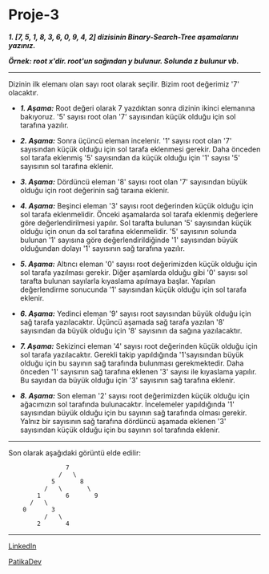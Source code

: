 # Proje-3

***1. [7, 5, 1, 8, 3, 6, 0, 9, 4, 2] dizisinin Binary-Search-Tree aşamalarını yazınız.***

***Örnek: root x'dir. root'un sağından y bulunur. Solunda z bulunur vb.***

---
Dizinin ilk elemanı olan sayı root olarak seçilir. Bizim root değerimiz '7' olacaktır.

- ***1. Aşama:*** Root değeri olarak 7 yazdıktan sonra dizinin ikinci elemanına bakıyoruz. '5' sayısı root olan '7' sayısından küçük olduğu için sol tarafına yazılır.

- ***2. Aşama:*** Sonra üçüncü eleman incelenir. '1' sayısı root olan '7' sayısından küçük olduğu için sol tarafa eklenmesi gerekir. Daha önceden sol tarafa eklenmiş '5' sayısından da küçük olduğu için '1' sayısı '5' sayısının sol tarafına eklenir.

- ***3. Aşama:*** Dördüncü eleman '8' sayısı root olan '7' sayısından büyük olduğu için root değerinin sağ taraına eklenir.

- ***4. Aşama:*** Beşinci eleman '3' sayısı root değerinden küçük olduğu için sol tarafa eklenmelidir. Önceki aşamalarda sol tarafa eklenmiş değerlere göre değerlendirilmesi yapılır. Sol tarafta bulunan '5' sayısından küçük olduğu için onun da sol tarafına eklenmelidir. '5' sayısının solunda bulunan '1' sayısına göre değerlendirildiğinde '1' sayısından büyük olduğundan dolayı '1' sayısının sağ tarafına yazılır.

- ***5. Aşama:*** Altıncı eleman '0' sayısı root değerimizden küçük olduğu için sol tarafa yazılması gerekir. Diğer aşamlarda olduğu gibi '0' sayısı sol tarafta bulunan sayılarla kıyaslama apılmaya başlar. Yapılan değerlendirme sonucunda '1' sayısından küçük olduğu için sol tarafa eklenir.

- ***6. Aşama:*** Yedinci eleman '9' sayısı root sayısından büyük olduğu için sağ tarafa yazılacaktır. Üçüncü aşamada sağ tarafa yazılan '8' sayısından da büyük olduğu için '8' sayısının da sağına yazılacaktır.

- ***7. Aşama:*** Sekizinci eleman '4' sayısı root değerinden küçük olduğu için sol tarafa yazılacaktır. Gerekli takip yapıldığında '1'sayısından büyük olduğu için bu sayının sağ tarafında bulunması gerekmektedir. Daha önceden '1' sayısının sağ tarafına eklenen '3' sayısı ile kıyaslama yapılır. Bu sayıdan da büyük olduğu için '3' sayısının sağ tarafına eklenir.

- ***8. Aşama:*** Son eleman '2' sayısı root değerimizden küçük olduğu için ağacımızın sol tarafında bulunacaktır. İncelemeler yapıldığında '1' sayısından büyük olduğu için bu sayının sağ tarafında olması gerekir. Yalnız bir sayısının sağ tarafına dördüncü aşamada eklenen '3' sayısından küçük olduğu için bu sayının sol tarafında eklenir.

---
Son olarak aşağıdaki görüntü elde edilir:

				    7
			      /   \
			    5       8
			  /   \       \
			1       6       9
		  /   \
	    0       3
			  /   \
			2       4 

---
[LinkedIn](linkedin.com/in/dursunbademci)

[PatikaDev](https://app.patika.dev/dursunbademci)
